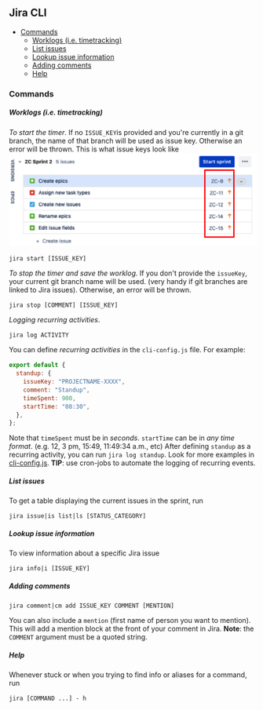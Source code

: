 ## Jira CLI

- [Commands](#commands)
  - [Worklogs (i.e. timetracking)](#worklogs--ie-timetracking-)
  - [List issues](#list-issues)
  - [Lookup issue information](#lookup-issue-information)
  - [Adding comments](#adding-comments)
  - [Help](#help)

### Commands

##### Worklogs (i.e. timetracking)

_To start the timer_. If no `ISSUE_KEY`is provided and you're currently in a git branch, the name of that branch will be used as issue key. Otherwise an error will be thrown. This is what issue keys look like ![](/assets//images//issueKeys.png)

```node
jira start [ISSUE_KEY]
```

_To stop the timer and save the worklog._ If you don't provide the `issueKey`, your current git branch name will be used. (very handy if git branches are linked to Jira issues). Otherwise, an error will be thrown.

```node
jira stop [COMMENT] [ISSUE_KEY]
```

_Logging recurring activities_.

```node
jira log ACTIVITY
```

You can define _recurring activities_ in the `cli-config.js` file. For example:

```js
export default {
  standup: {
    issueKey: "PROJECTNAME-XXXX",
    comment: "Standup",
    timeSpent: 900,
    startTime: "08:30",
  },
};
```

Note that `timeSpent` must be in _seconds_. `startTime` can be in _any time format_. (e.g. 12, 3 pm, 15:49, 11:49:34 a.m., etc)
After defining `standup` as a recurring activity, you can run `jira log standup`. Look for more examples in [cli-config.js](./cli-config.js).
**TIP**: use cron-jobs to automate the logging of recurring events.

##### List issues

To get a table displaying the current issues in the sprint, run

```node
jira issue|is list|ls [STATUS_CATEGORY]
```

##### Lookup issue information

To view information about a specific Jira issue

```node
jira info|i [ISSUE_KEY]
```

##### Adding comments

```node
jira comment|cm add ISSUE_KEY COMMENT [MENTION]
```

You can also include a `mention` (first name of person you want to mention). This will add a mention block at the front of your comment in Jira.
**Note**: the `COMMENT` argument must be a quoted string.

##### Help

Whenever stuck or when you trying to find info or aliases for a command, run

```node
jira [COMMAND ...] - h
```
